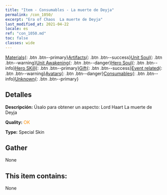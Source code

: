 ```yaml
---
title: "Item - Consumables - La muerte de Deyja"
permalink: /con_1050/
excerpt: "Era of Chaos  La muerte de Deyja"
last_modified_at: 2021-04-22
locale: es
ref: "con_1050.md"
toc: false
classes: wide
---
```

 [Materials](/ItemsES/){: .btn .btn--primary}[Artifacts](/ItemsES/Artifacts/){: .btn .btn--success}[Unit Soul](/ItemsES/UnitSoul/){: .btn .btn--warning}[Unit Awakening](/ItemsES/UnitAwakening/){: .btn .btn--danger}[Hero Soul](/ItemsES/HeroSoul/){: .btn .btn--info}[Hero SKill](/ItemsES/HeroSkill/){: .btn .btn--primary}[Gift](/ItemsES/Gift/){: .btn .btn--success}[Event related](/ItemsES/Events/){: .btn .btn--warning}[Avatars](/ItemsES/Avatars/){: .btn .btn--danger}[Consumables](/ItemsES/Consumables/){: .btn .btn--info}[Unknown](/ItemsES/Unknown/){: .btn .btn--primary}

## Detalles
 **Descripción:** Úsalo para obtener un aspecto: Lord Haart La muerte de Deyja

 **Quality:** <span style="color: #FF8C00">OK</span>

 **Type:** Special Skin

## Gather

  None

## This item contains:

  None

